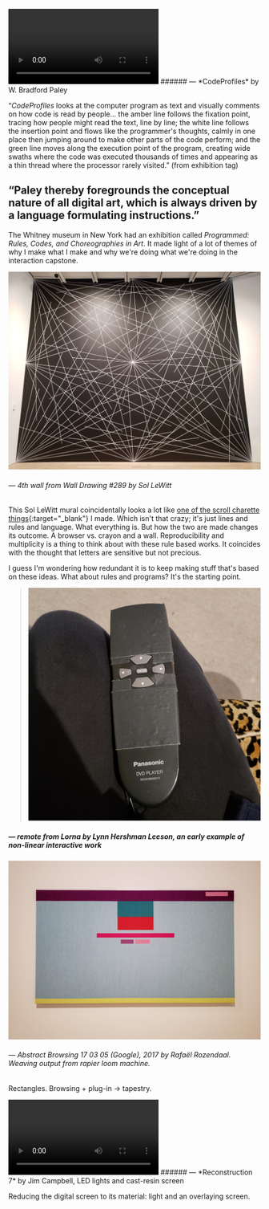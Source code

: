 <a name="whitney01"></a>

<video controls>
  <source src="images/7.8/readcode.mp4" type="video/mp4">
</video>
###### — *CodeProfiles* by W. Bradford Paley

“*CodeProfiles* looks at the computer program as text and visually comments on how code is read by people... the amber line follows the fixation point, tracing how people might read the text, line by line; the white line follows the insertion point and flows like the programmer's thoughts, calmly in one place then jumping around to make other parts of the code perform; and the green line moves along the execution point of the program, creating wide swaths where the code was executed thousands of times and appearing as a thin thread where the processor rarely visited.” (from exhibition tag)

## “Paley thereby foregrounds the conceptual nature of all digital art, which is always driven by a language formulating instructions.”

The Whitney museum in New York had an exhibition called *Programmed: Rules, Codes, and Choreographies in Art*. It made light of a lot of themes of why I make what I make and why we're doing what we're doing in the interaction capstone.

![](images/7.8/sol.jpg)
###### — *4th wall from Wall Drawing #289* by Sol LeWitt

This Sol LeWitt mural coincidentally looks a lot like [one of the scroll charette things](http://vannavu.com/scroll/charette/32.html){:target="_blank"} I made. Which isn't that crazy; it's just lines and rules and language. What everything is. But how the two are made changes its outcome. A browser vs. crayon and a wall. Reproducibility and multiplicity is a thing to think about with these rule based works. It coincides with the thought that letters are sensitive but not precious.

I guess I'm wondering how redundant it is to keep making stuff that's based on these ideas. What about rules and programs? It's the starting point.

>![](images/7.8/controlremote.jpg)
##### — remote from *Lorna* by Lynn Hershman Leeson, an early example of non-linear interactive work

![](images/7.8/embroideredbrowser.jpg)
###### — *Abstract Browsing 17 03 05 (Google), 2017* by Rafaël Rozendaal. Weaving output from rapier loom machine.

Rectangles. Browsing + plug-in → tapestry.

<video controls>
  <source src="images/7.8/campbell.mp4" type="video/mp4">
</video>
###### — *Reconstruction 7* by Jim Campbell, LED lights and cast-resin screen

Reducing the digital screen to its material: light and an overlaying screen.
